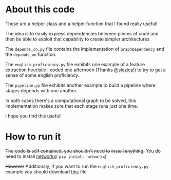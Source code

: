# About this code
These are a helper class and a helper function that I found really usefull

The idea is to easily express dependencies between pieces of code and then
be able to exploit that capability to create simpler architectures

The `depends_on.py` file contains the implementation of `GraphDependency`
and the `depends_on` function.

The `english_proficiency.py` file exhibits one example of a feature extraction 
heuristic I coded one afternoon 
(Thanks [@slezica](https://github.com/slezica)!) to try to get a sense
of some english proficiency.

The `pipeline.py` file exhibits another example to build a pipeline where 
stages depends with one another.
 
 In both cases there's a computational graph to be solved, this implementation
 makes sure that each stage runs just one time.
 
 I hope you find this useful!
 
 
# How to run it
 
~~The code is self contained, you shouldn't need to install anything.~~
You do need to install [networkx](https://networkx.github.io/)(
`pip install networkx`)


~~However~~ Additionaly, if you want to run the `english_proficiency.py` example
you should download [this](http://norvig.com/ngrams/count_1w.txt) file
